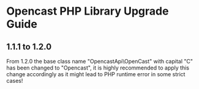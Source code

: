 Opencast PHP Library Upgrade Guide
====================

1.1.1 to 1.2.0
----------

From 1.2.0 the base class name "OpencastApi\OpenCast" with capital "C" has been changed to "Opencast", it is highly recommended to apply this change accordingly as it might lead to PHP runtime error in some strict cases!
